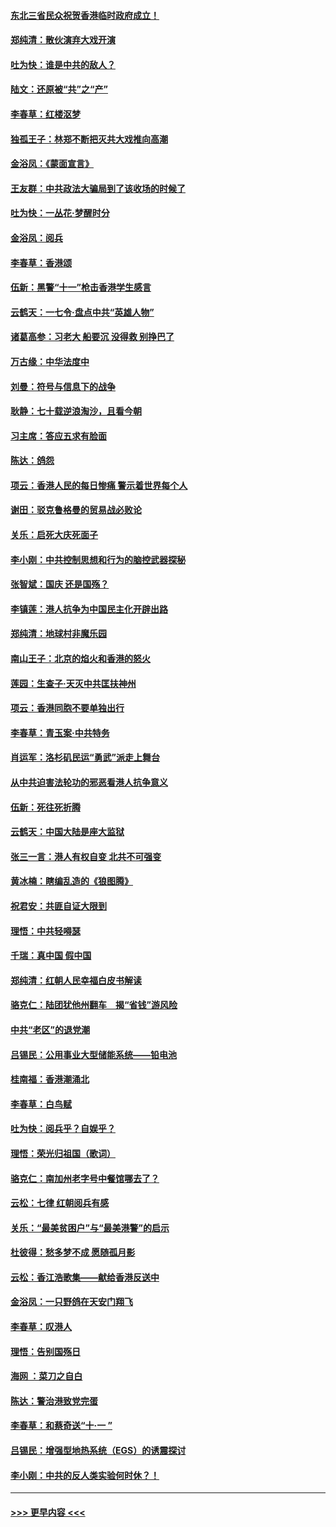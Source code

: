#### [东北三省民众祝贺香港临时政府成立！](../pages/nsc993/n11571215.md?t=10060822) 
#### [郑纯清：散伙演弃大戏开演](../pages/nsc993/n11570826.md?t=10060822) 
#### [吐为快：谁是中共的敌人？](../pages/nsc993/n11570817.md?t=10060822) 
#### [陆文：还原被“共”之“产”](../pages/nsc993/n11570798.md?t=10060822) 
#### [李春草：红楼沤梦](../pages/nsc993/n11569673.md?t=10060822) 
#### [独孤王子：林郑不断把灭共大戏推向高潮](../pages/nsc993/n11569381.md?t=10060822) 
#### [金浴凤：《蒙面宣言》](../pages/nsc993/n11569368.md?t=10060822) 
#### [王友群：中共政法大骗局到了该收场的时候了](../pages/nsc993/n11568940.md?t=10060822) 
#### [吐为快：一丛花‧梦醒时分](../pages/nsc993/n11567491.md?t=10060822) 
#### [金浴凤：阅兵](../pages/nsc993/n11567454.md?t=10060822) 
#### [李春草：香港颂](../pages/nsc993/n11567444.md?t=10060822) 
#### [伍新：黑警“十一”枪击香港学生感言](../pages/nsc993/n11567426.md?t=10060822) 
#### [云鹤天：一七令‧盘点中共“英雄人物”](../pages/nsc993/n11567091.md?t=10060822) 
#### [诸葛高参：习老大 船要沉 没得救 别挣巴了](../pages/nsc993/n11566976.md?t=10060822) 
#### [万古缘：中华法度中](../pages/nsc993/n11566726.md?t=10060822) 
#### [刘曼：符号与信息下的战争](../pages/nsc993/n11564655.md?t=10060822) 
#### [耿静：七十载逆浪淘沙，且看今朝](../pages/nsc993/n11564520.md?t=10060822) 
#### [习主席：答应五求有脸面](../pages/nsc993/n11563953.md?t=10060822) 
#### [陈达：鸽怨](../pages/nsc993/n11561879.md?t=10060822) 
#### [项云：香港人民的每日惨痛  警示着世界每个人](../pages/nsc993/n11559273.md?t=10060822) 
#### [谢田：驳克鲁格曼的贸易战必败论](../pages/nsc993/n11555840.md?t=10060822) 
#### [关乐：启死大庆死面子](../pages/nsc993/n11556823.md?t=10060822) 
#### [李小刚：中共控制思想和行为的脑控武器探秘](../pages/nsc993/n11556776.md?t=10060822) 
#### [张智斌：国庆  还是国殇？](../pages/nsc993/n11556617.md?t=10060822) 
#### [李镇莲：港人抗争为中国民主化开辟出路](../pages/nsc993/n11556570.md?t=10060822) 
#### [郑纯清：地球村非魔乐园](../pages/nsc993/n11555415.md?t=10060822) 
#### [南山王子：北京的焰火和香港的怒火](../pages/nsc993/n11555318.md?t=10060822) 
#### [莲园：生查子·天灭中共匡扶神州](../pages/nsc993/n11555302.md?t=10060822) 
#### [项云：香港同胞不要单独出行](../pages/nsc993/n11555276.md?t=10060822) 
#### [李春草：青玉案‧中共特务](../pages/nsc993/n11552356.md?t=10060822) 
#### [肖运军：洛杉矶民运“勇武”派走上舞台](../pages/nsc993/n11551595.md?t=10060822) 
#### [从中共迫害法轮功的邪恶看港人抗争意义](../pages/nsc993/n11540858.md?t=10060822) 
#### [伍新：死往死折腾](../pages/nsc993/n11550174.md?t=10060822) 
#### [云鹤天：中国大陆是座大监狱](../pages/nsc993/n11550155.md?t=10060822) 
#### [张三一言：港人有权自变 北共不可强变](../pages/nsc993/n11550132.md?t=10060822) 
#### [黄冰楠：瞎编乱造的《狼图腾》](../pages/nsc993/n11550082.md?t=10060822) 
#### [祝君安：共匪自证大限到](../pages/nsc993/n11550041.md?t=10060822) 
#### [理悟：中共轻嘚瑟](../pages/nsc993/n11547978.md?t=10060822) 
#### [千瑞：真中国 假中国](../pages/nsc993/n11547865.md?t=10060822) 
#### [郑纯清：红朝人民幸福白皮书解读](../pages/nsc993/n11547499.md?t=10060822) 
#### [骆克仁：陆团犹他州翻车　揭“省钱”游风险](../pages/nsc993/n11546977.md?t=10060822) 
#### [中共“老区”的退党潮](../pages/nsc993/n11545995.md?t=10060822) 
#### [吕锡民：公用事业大型储能系统——铅电池](../pages/nsc993/n11545701.md?t=10060822) 
#### [桂南福：香港潮涌北](../pages/nsc993/n11545682.md?t=10060822) 
#### [李春草：白鸟赋](../pages/nsc993/n11545663.md?t=10060822) 
#### [吐为快：阅兵乎？自娱乎？](../pages/nsc993/n11545625.md?t=10060822) 
#### [理悟：荣光归祖国（歌词）](../pages/nsc993/n11545616.md?t=10060822) 
#### [骆克仁：南加州老字号中餐馆哪去了？](../pages/nsc993/n11545120.md?t=10060822) 
#### [云松：七律 红朝阅兵有感](../pages/nsc993/n11542394.md?t=10060822) 
#### [关乐：“最美贫困户”与“最美港警”的启示](../pages/nsc993/n11542252.md?t=10060822) 
#### [杜彼得：愁多梦不成 愿随孤月影](../pages/nsc993/n11540296.md?t=10060822) 
#### [云松：香江浩歌集——献给香港反送中](../pages/nsc993/n11540149.md?t=10060822) 
#### [金浴凤：一只野鸽在天安门翔飞](../pages/nsc993/n11540280.md?t=10060822) 
#### [李春草：叹港人](../pages/nsc993/n11540119.md?t=10060822) 
#### [理悟：告别国殇日](../pages/nsc993/n11539610.md?t=10060822) 
#### [海网 ：菜刀之自白](../pages/nsc993/n11539597.md?t=10060822) 
#### [陈达：警治港致党完蛋](../pages/nsc993/n11538127.md?t=10060822) 
#### [李春草：和蔡奇送“十·一 ”](../pages/nsc993/n11537810.md?t=10060822) 
#### [吕锡民：增强型地热系统（EGS）的诱震探讨](../pages/nsc993/n11537765.md?t=10060822) 
#### [李小刚：中共的反人类实验何时休？！](../pages/nsc993/n11537669.md?t=10060822) 

----
#### [ >>> 更早内容 <<< ](../indexes/nsc993-earlier.md)
